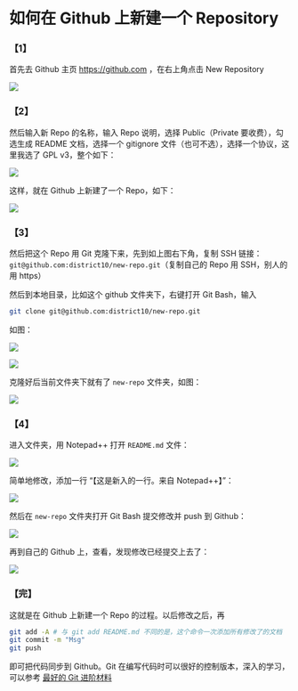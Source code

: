 # 如何在 Github 上新建一个 Repository

### 【1】

首先去 Github 主页 https://github.com ，在右上角点击 New Repository

![][new-repo-a]



### 【2】

然后输入新 Repo 的名称，输入 Repo 说明，选择 Public（Private 要收费），勾选生成 README 文档，选择一个 gitignore 文件（也可不选），选择一个协议，这里我选了 GPL v3，整个如下：

![][new-repo-b]

这样，就在 Github 上新建了一个 Repo，如下：

![][new-repo-c]



### 【3】

然后把这个 Repo 用 Git 克隆下来，先到如上图右下角，复制 SSH 链接：
`git@github.com:district10/new-repo.git`（复制自己的 Repo 用 SSH，别人的用 https）

然后到本地目录，比如这个 github 文件夹下，右键打开 Git Bash，输入

```bash
git clone git@github.com:district10/new-repo.git
```

如图：

![][new-repo-d]

![][new-repo-e]

克隆好后当前文件夹下就有了 `new-repo` 文件夹，如图：

![][new-repo-f]



### 【4】

进入文件夹，用 Notepad++ 打开 `README.md` 文件：

![][new-repo-g]

简单地修改，添加一行 “【这是新入的一行。来自 Notepad++】”：

![][new-repo-h]

然后在 `new-repo` 文件夹打开 Git Bash 提交修改并 push 到 Github：

![][new-repo-i]

再到自己的 Github 上，查看，发现修改已经提交上去了：

![][new-repo-j]


### 【完】

这就是在 Github 上新建一个 Repo 的过程。以后修改之后，再

```bash
git add -A # 与 git add README.md 不同的是，这个命令一次添加所有修改了的文档
git commit -m "Msg"
git push
```

即可把代码同步到 Github。Git 在编写代码时可以很好的控制版本，深入的学习，可以参考 [最好的 Git 进阶材料][progit-learn-more]




[new-repo-a]: http://whudoc.qiniudn.com/github-guide/img/new-repo-a.png
[new-repo-b]: http://whudoc.qiniudn.com/github-guide/img/new-repo-b.png
[new-repo-c]: http://whudoc.qiniudn.com/github-guide/img/new-repo-c.png
[new-repo-d]: http://whudoc.qiniudn.com/github-guide/img/new-repo-d.png
[new-repo-e]: http://whudoc.qiniudn.com/github-guide/img/new-repo-e.png
[new-repo-f]: http://whudoc.qiniudn.com/github-guide/img/new-repo-f.png
[new-repo-g]: http://whudoc.qiniudn.com/github-guide/img/new-repo-g.png
[new-repo-h]: http://whudoc.qiniudn.com/github-guide/img/new-repo-h.png
[new-repo-i]: http://whudoc.qiniudn.com/github-guide/img/new-repo-i.png
[new-repo-j]: http://whudoc.qiniudn.com/github-guide/img/new-repo-j.png

[progit-learn-more]: http://book.douban.com/review/6465637/